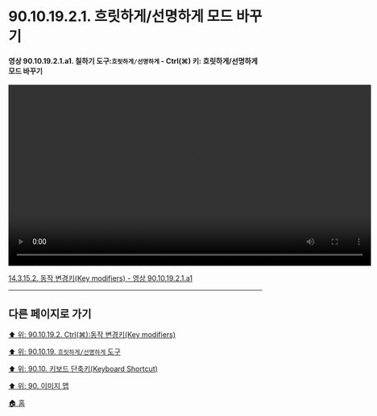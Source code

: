 # 90.10.19.2.1. 흐릿하게/선명하게 모드 바꾸기

<a id="90-10-19-02-01-a1"></a>

#### 영상 90.10.19.2.1.a1. 칠하기 도구:`흐릿하게/선명하게` - Ctrl(⌘) 키: 흐릿하게/선명하게 모드 바꾸기
<video controls="controls" width="720" src="https://github.com/wonder13662/gimp/assets/15767104/16fddf26-837b-49c8-ad13-999b5893d219"></video>

[14.3.15.2. 동작 변경키(Key modifiers) - 영상 90.10.19.2.1.a1](./14-03-15-02-key_modifiers.md#90-10-19-02-01-a1)

***

## 다른 페이지로 가기

[⬆️ 위: 90.10.19.2. Ctrl(⌘):동작 변경키(Key modifiers)](./90-10-19-02-00-key_modifier-ctrl.md)

[⬆️ 위: 90.10.19. `흐릿하게/선명하게` 도구](./90-10-19-00-perspective_clone.md)

[⬆️ 위: 90.10. 키보드 단축키(Keyboard Shortcut)](./90-10-00-keyboard_shortcut.md)

[⬆️ 위: 90. 이미지 맵](./90-00-image-map.md)

[🏠 홈](./00-home.md)